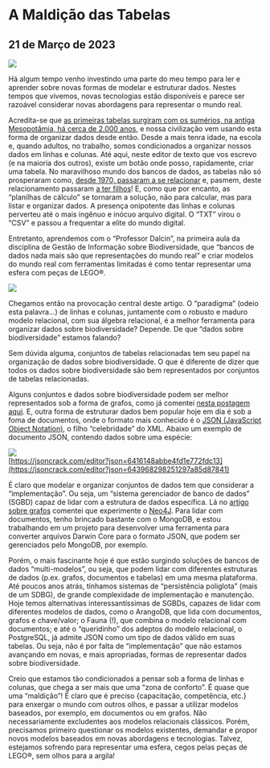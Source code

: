# A Maldição das Tabelas
## 21 de Março de 2023

![](http://dalcinweb.s3-website-us-east-1.amazonaws.com/github/BiodivDadosMeta/maldicaoTabelas1.jpg)

Há algum tempo venho investindo uma parte do meu tempo para ler e aprender sobre novas formas de modelar e estruturar dados. Nestes tempos que vivemos, novas tecnologias estão disponíveis e parece ser razoável considerar novas abordagens para representar o mundo real.

Acredita-se que [as primeiras tabelas surgiram com os sumérios, na antiga Mesopotâmia, há cerca de 2.000 anos](https://eduardo.dalc.in/wp-content/uploads/2023/03/Marchese_IV11.pdf), e nossa civilização vem usando esta forma de organizar dados desde então. Desde a mais tenra idade, na escola e, quando adultos, no trabalho, somos condicionados a organizar nossos dados em linhas e colunas. Até aqui, neste editor de texto que vos escrevo (e na maioria dos outros), existe um botão onde posso, rapidamente, criar uma tabela. No maravilhoso mundo dos bancos de dados, as tabelas não só prosperaram como, [desde 1970, passaram a se relacionar](https://eduardo.dalc.in/wp-content/uploads/2023/03/codd_relModel.pdf) e, pasmem, deste relacionamento passaram [a ter filhos](https://www.ibm.com/docs/en/spm/8.0.2?topic=cookbook-identifying-entities-patterns-relationships)! E, como que por encanto, as “planilhas de cálculo” se tornaram a solução, não para calcular, mas para listar e organizar dados. A presença onipotente das linhas e colunas perverteu até o mais ingênuo e inócuo arquivo digital. O “TXT” virou o “CSV” e passou a frequentar a elite do mundo digital.

Entretanto, aprendemos com o “Professor Dalcin”, na primeira aula da disciplina de Gestão de Informação sobre Biodiversidade, que “bancos de dados nada mais são que representações do mundo real” e criar modelos do mundo real com ferramentas limitadas é como tentar representar uma esfera com peças de LEGO®.

![](http://dalcinweb.s3-website-us-east-1.amazonaws.com/github/BiodivDadosMeta/maldicaoTabelas2.png)

Chegamos então na provocação central deste artigo. O “paradigma” (odeio esta palavra…) de linhas e colunas, juntamente com o robusto e maduro modelo relacional, com sua álgebra relacional, é a melhor ferramenta para organizar dados sobre biodiversidade? Depende. De que “dados sobre biodiversidade” estamos falando?

Sem dúvida alguma, conjuntos de tabelas relacionadas tem seu papel na organização de dados sobre biodiversidade. O que é diferente de dizer que todos os dados sobre biodiversidade são bem representados por conjuntos de tabelas relacionadas.

Alguns conjuntos e dados sobre biodiversidade podem ser melhor representados sob a forma de grafos, como já comentei [nesta postagem aqui](https://eduardo.dalc.in/discutindo-a-relacao/). E, outra forma de estruturar dados bem popular hoje em dia é sob a foma de documentos, onde o formato mais conhecido é o [JSON (JavaScript Object Notation)](https://www.w3schools.com/js/js_json_intro.asp), o filho “celebridade” do XML. Abaixo um exemplo de documento JSON, contendo dados sobre uma espécie:

![](http://dalcinweb.s3-website-us-east-1.amazonaws.com/github/BiodivDadosMeta/maldicaoTabelas3.png)<br>
[https://jsoncrack.com/editor?json=6416148abbe4fd1e772fdc13](https://jsoncrack.com/editor?json=643968298251297a85d87841)

É claro que modelar e organizar conjuntos de dados tem que considerar a “implementação”. Ou seja, um “sistema gerenciador de banco de dados” (SGBD) capaz de lidar com a estrutura de dados específica. Lá no [artigo sobre grafos](https://eduardo.dalc.in/discutindo-a-relacao/) comentei que experimente o [Neo4J](https://neo4j.com/). Para lidar com documentos, tenho brincado bastante com o MongoDB, e estou trabalhando em um projeto para desenvolver uma ferramenta para converter arquivos Darwin Core para o formato JSON, que podem ser gerenciados pelo MongoDB, por exemplo.

Porém, o mais fascinante hoje é que estão surgindo soluções de bancos de dados “multi-modelos”, ou seja, que podem lidar com diferentes estruturas de dados (p.ex. grafos, documentos e tabelas) em uma mesma plataforma. Até poucos anos atrás, tínhamos sistemas de “persistência poliglota” (mais de um SDBG), de grande complexidade de implementação e manutenção. Hoje temos alternativas interessantíssimas de SGBDs, capazes de lidar com diferentes modelos de dados, como o ArangoDB, que lida com documentos, grafos e chave/valor; o Fauna (!), que combina o modelo relacional com documentos; e até o “queridinho” dos adeptos do modelo relacional, o PostgreSQL, já admite JSON como um tipo de dados válido em suas tabelas. Ou seja, não é por falta de “implementação” que não estamos avançando em novas, e mais apropriadas, formas de representar dados sobre biodiversidade.

Creio que estamos tão condicionados a pensar sob a forma de linhas e colunas, que chega a ser mais que uma “zona de conforto”. É quase que uma “maldição”! É claro que é preciso {capacitação, competência, etc.} para enxergar o mundo com outros olhos, e passar a utilizar modelos baseados, por exemplo, em documentos ou em grafos. Não necessariamente excludentes aos modelos relacionais clássicos. Porém, precisamos primeiro questionar os modelos existentes, demandar e propor novos modelos baseados em novas abordagens e tecnologias. Talvez, estejamos sofrendo para representar uma esfera, cegos pelas peças de LEGO®, sem olhos para a argila!
